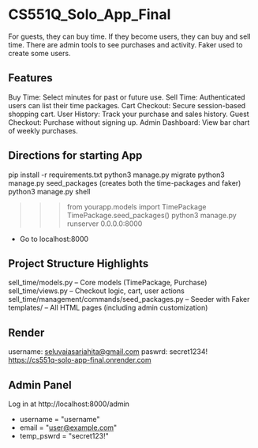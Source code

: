 # CS551Q_Solo_App_Final
For guests, they can buy time. If they become users, they can buy and sell time. 
There are admin tools to see purchases and activity. Faker used to create some 
users. 

## Features
Buy Time: Select minutes for past or future use.
Sell Time: Authenticated users can list their time packages.
Cart Checkout: Secure session-based shopping cart.
User History: Track your purchase and sales history.
Guest Checkout: Purchase without signing up.
Admin Dashboard: View bar chart of weekly purchases.


## Directions for starting App
pip install -r requirements.txt
python3 manage.py migrate
python3 manage.py seed_packages (creates both the time-packages and faker)
python3 manage.py shell
>>> from yourapp.models import TimePackage
>>> TimePackage.seed_packages()
python3 manage.py runserver 0.0.0.0:8000

- Go to localhost:8000

## Project Structure Highlights
sell_time/models.py – Core models (TimePackage, Purchase)
sell_time/views.py – Checkout logic, cart, user actions
sell_time/management/commands/seed_packages.py – Seeder with Faker
templates/ – All HTML pages (including admin customization)

## Render
username: seluvaiasariahita@gmail.com
paswrd: secret1234!
https://cs551q-solo-app-final.onrender.com


## Admin Panel
Log in at http://localhost:8000/admin
- username = "username"
- email = "user@example.com"
- temp_pswrd = "secret123!"

